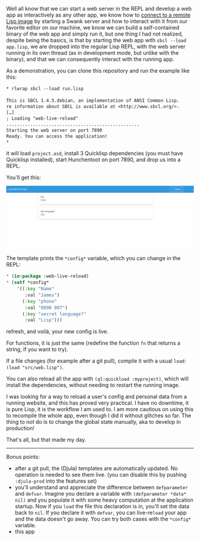 
Well all know that we can start a web server in the REPL and develop a
web app as interactively as any other app, we know how to [connect to
a remote Lisp
image](https://lispcookbook.github.io/cl-cookbook/debugging.html#remote-debugging)
by starting a Swank server and how to interact with it from our
favorite editor on our machine, we know we can build a self-contained
binary of the web app and simply run it, but one thing I had not
realized, despite being the basics, is that by starting the web app
with `sbcl --load app.lisp`, we are dropped into the regular Lisp
REPL, with the web server running in its own thread (as in development
mode, but unlike with the binary), and that we can consequently interact with the running app.

As a demonstration, you can clone this repository and run the example like this:

```
* rlwrap sbcl --load run.lisp

This is SBCL 1.4.5.debian, an implementation of ANSI Common Lisp.
re information about SBCL is available at <http://www.sbcl.org/>.
[…]
; Loading "web-live-reload"
..................................................
Starting the web server on port 7890
Ready. You can access the application!
*
```

it will load `project.asd`, install 3 Quicklisp dependencies (you must
have Quicklisp installed), start Hunchentoot on port 7890, and drop us
into a REPL.

You'll get this:

![](start.png)

The template prints the `*config*` variable, which you can change in the REPL:

~~~lisp
* (in-package :web-live-reload)
* (setf *config*
    '((:key "Name"
       :val "James")
      (:key "phone"
       :val "0098 007")
      (:key "secret language?"
       :val "Lisp")))
  ~~~

refresh, and voilà, your new config is live.

For functions, it is just the same (redefine the function `fn` that
returns a string, if you want to try).

If a file changes (for example after a git pull), compile it with a
usual `load`: `(load "src/web.lisp")`.

You can also reload all the app with `(ql:quickload :myproject)`,
which will install the dependencies, without needing to restart the
running image.

I was looking for a way to reload a user's config and personal data
from a running website, and this has proved very practical. I have no
downtime, it is pure Lisp, it is the workflow I am used to. I am more
cautious on using this to recompile the whole app, even though I did
it without glitches so far. The thing to *not* do is to change the
global state manually, aka to develop in production!

That's all, but that made my day.

---

Bonus points:

- after a git pull, the (Djula) templates are automatically
  updated. No operation is needed to see them live. (you can disable
  this by pushing `:djula-prod` into the features set)
- you'll understand and appreciate the difference between
  `defparameter` and `defvar`. Imagine you declare a variable with
  `(defparameter *data* nil)` and you populate it with some heavy
  computation at the application startup. Now if you `load` the file
  this declaration is in, you'll set the data back to `nil`. If you
  declare it with `defvar`, you can live-re`load` your app and the
  data doesn't go away. You can try both cases with the `*config*`
  variable.
- this app
